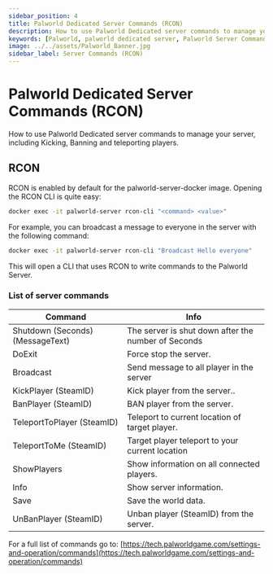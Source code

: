 ```yaml
---
sidebar_position: 4
title: Palworld Dedicated Server Commands (RCON)
description: How to use Palworld Dedicated server commands to manage your server, including Kicking, Banning and teleporting players.
keywords: [Palworld, palworld dedicated server, Palworld Server Commands, Palworld server how to ban player, Palworld server how to kick player]
image: ../../assets/Palworld_Banner.jpg
sidebar_label: Server Commands (RCON)
---
```

<!-- markdownlint-disable-next-line -->
# Palworld Dedicated Server Commands (RCON)

How to use Palworld Dedicated server commands to manage your server,
including Kicking, Banning and teleporting players.

## RCON

RCON is enabled by default for the palworld-server-docker image.
Opening the RCON CLI is quite easy:

```bash
docker exec -it palworld-server rcon-cli "<command> <value>"
```

For example, you can broadcast a message to everyone in the server with the following command:

```bash
docker exec -it palworld-server rcon-cli "Broadcast Hello everyone"
```

This will open a CLI that uses RCON to write commands to the Palworld Server.

### List of server commands

| Command                          | Info                                                |
|----------------------------------|-----------------------------------------------------|
| Shutdown (Seconds) (MessageText) | The server is shut down after the number of Seconds |
| DoExit                           | Force stop the server.                              |
| Broadcast                        | Send message to all player in the server            |
| KickPlayer (SteamID)             | Kick player from the server..                       |
| BanPlayer (SteamID)              | BAN player from the server.                         |
| TeleportToPlayer (SteamID)       | Teleport to current location of target player.      |
| TeleportToMe (SteamID)           | Target player teleport to your current location     |
| ShowPlayers                      | Show information on all connected players.          |
| Info                             | Show server information.                            |
| Save                             | Save the world data.                                |
| UnBanPlayer (SteamID)            | Unban player (SteamID) from the server.             |

For a full list of commands go to: [https://tech.palworldgame.com/settings-and-operation/commands](https://tech.palworldgame.com/settings-and-operation/commands)
